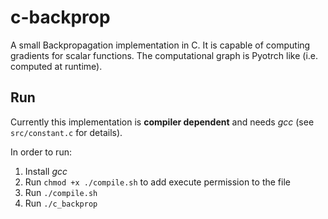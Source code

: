 # c-backprop
A small Backpropagation implementation in C.
It is capable of computing gradients for scalar functions.
The computational graph is Pyotrch like (i.e. computed at runtime).

## Run
Currently this implementation is **compiler dependent** and needs *gcc* (see `src/constant.c` for details).

In order to run:

1. Install *gcc*
2. Run `chmod +x ./compile.sh` to add execute permission to the file
3. Run `./compile.sh`
4. Run `./c_backprop`
